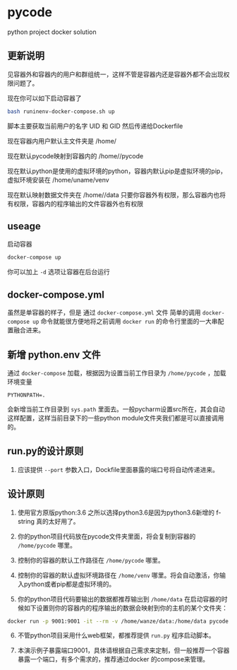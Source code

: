 # pycode
python project docker solution



## 更新说明
见容器外和容器内的用户和群组统一，这样不管是容器内还是容器外都不会出现权限问题了。

现在你可以如下启动容器了
```bash
bash runinenv-docker-compose.sh up
```

脚本主要获取当前用户的名字 UID 和 GID 然后传递给Dockerfile

现在容器内用户默认主文件夹是 /home/<uname>

现在默认pycode映射到容器内的 /home/<uname>/pycode

现在默认python是使用的虚拟环境的python，容器内默认pip是虚拟环境的pip，虚拟环境安装在 /home/uname/venv

现在默认映射数据文件夹在 /home/<uname>/data 只要你容器外有权限，那么容器内也将有权限，容器内的程序输出的文件容器外也有权限

## useage
启动容器

```bash
docker-compose up 
```

你可以加上 `-d` 选项让容器在后台运行

## docker-compose.yml
虽然是单容器的样子，但是 通过 `docker-compose.yml` 文件 简单的调用 `docker-compose up` 命令就能很方便地将之前调用 `docker run` 的命令行里面的一大串配置融合进来。


## 新增 python.env 文件
通过 `docker-compose` 加载，根据因为设置当前工作目录为 `/home/pycode` ，加载环境变量 

```
PYTHONPATH=.
```

会新增当前工作目录到 `sys.path` 里面去。一般pycharm设置src所在，其会自动这样配置，这样当前目录下的一些python module文件夹我们都是可以直接调用的。


## run.py的设计原则
1. 应该提供 `--port` 参数入口，Dockfile里面暴露的端口号将自动传递进来。 

## 设计原则

1. 使用官方原版python:3.6 之所以选择python3.6是因为python3.6新增的 f-string 真的太好用了。

2. 你的python项目代码放在pycode文件夹里面，将会复制到容器的 `/home/pycode` 哪里。

3. 控制你的容器的默认工作路径在 `/home/pycode` 哪里。

4. 控制你的容器的默认虚拟环境路径在 `/home/venv` 哪里。将会自动激活，你输入python或者pip都是虚拟环境的。

5. 你的python项目代码要输出的数据都推荐输出到 `/home/data`  在启动容器的时候如下设置则你的容器内的程序输出的数据会映射到你的主机的某个文件夹：

```bash
docker run -p 9001:9001 -it --rm -v /home/wanze/data:/home/data pycode
```

6. 不管python项目采用什么web框架，都推荐提供 `run.py` 程序启动脚本。


7. 本演示例子暴露端口9001，具体请根据自己需求来定制，但一般推荐一个容器暴露一个端口，有多个需求的，推荐通过docker 的compose来管理。




